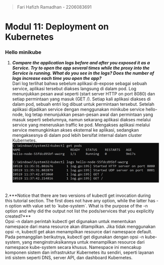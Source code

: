 > Fari Hafizh Ramadhan - 2206083691

# Modul 11: Deployment on Kubernetes

### Hello minikube
1. ***Compare the application logs before and after you exposed it as a Service. Try to open the app several times while the proxy into the Service is running. What do you see in the logs? Does the number of logs increase each time you open the app?***<br>
Dari log terlihat bahwa sebelum aplikasi di-expose sebagai sebuah service, aplikasi tersebut diakses langsung di dalam pod. Log menunjukkan pesan awal seperti (start server HTTP on port 8080) dan setiap permintaan yang masuk (GET /). Setiap kali aplikasi diakses di dalam pod, sebuah entri log dibuat untuk permintaan tersebut. Setelah aplikasi dijadikan service dengan menggunakan minikube service hello-node, log tetap menunjukkan pesan-pesan awal dan permintaan yang masuk seperti sebelumnya, namun sekarang aplikasi diakses melalui service yang meneruskan traffic ke pod. Mengakses aplikasi melalui service memungkinkan akses eksternal ke aplikasi, sedangkan mengaksesnya di dalam pod lebih bersifat internal dalam cluster Kubernetes.
![HelloMinikube](img/hellominikube.jpg)
<br>
2.***Notice that there are two versions of kubectl get invocation during this tutorial section. The first does not have any option, while the latter has -n option with value set to `kube-system`. What is the purpose of the -n option and why did the output not list the pods/services that you explicitly created?***<br>
Opsi -n dalam perintah kubectl get digunakan untuk menentukan namespace dari mana resource akan ditampilkan. Jika tidak menggunakan opsi -n, kubectl get akan menampilkan resource dari namespace default. Pada pemanggilan berikutnya, kubectl get digunakan dengan opsi -n kube-system, yang menginstruksikannya untuk menampilkan resource dari namespace kube-system secara khusus. Namespace ini mencakup komponen sistem dan infrastruktur Kubernetes itu sendiri, seperti layanan inti sistem seperti DNS, server API, dan dashboard Kubernetes.
